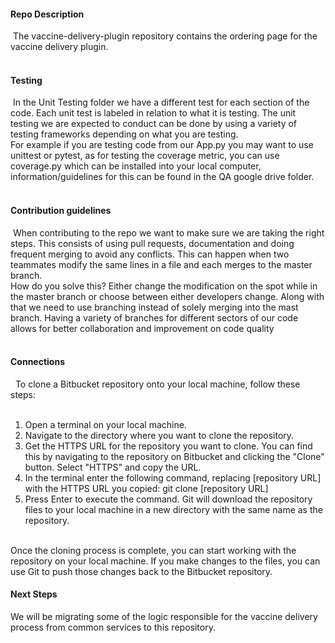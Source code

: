 #### Repo Description <br>
​
The vaccine-delivery-plugin repository contains the ordering page for the vaccine delivery plugin. <br>
​
​
#### Testing  <br>
​
In the Unit Testing folder we have a different test for each section of the code. Each unit test is labeled in relation to what it is testing. The unit testing we are expected to conduct can be done by using a variety of testing frameworks depending on what you are testing.  <br>
For example if you are testing code from our App.py you may want to use unittest or pytest, as for testing the coverage metric, you can use coverage.py which can be installed into your local computer, information/guidelines for this can be found in the QA google drive folder.  <br>
​
​
#### Contribution guidelines <br>
​
When contributing to the repo we want to make sure we are taking the right steps. This consists of using pull requests, documentation and doing frequent merging to avoid any conflicts. This can happen when two teammates modify the same lines in a file and each merges to the master branch.  <br>
How do you solve this? Either change the modification on the spot while in the master branch or choose between either developers change. Along with that we need to use branching instead of solely merging into the mast branch. Having a variety of branches for different sectors of our code allows for better collaboration and improvement on code quality  <br>
​
#### Connections  <br>
​
​
To clone a Bitbucket repository onto your local machine, follow these steps: <br>
​
1. Open a terminal on your local machine.
2. Navigate to the directory where you want to clone the repository.
3. Get the HTTPS URL for the repository you want to clone. You can find this by     navigating to the repository on Bitbucket and clicking the "Clone" button. Select "HTTPS" and copy the URL.
4. In the terminal enter the following command, replacing [repository URL] with the HTTPS URL you copied:  git clone [repository URL]
5. Press Enter to execute the command. Git will download the repository files to your local machine in a new directory with the same name as the repository.
<br>
Once the cloning process is complete, you can start working with the repository on your local machine. If you make changes to the files, you can use Git to push those changes back to the Bitbucket repository.

#### Next Steps  <br>
We will be migrating some of the logic responsible for the vaccine delivery process from common services to this repository. 